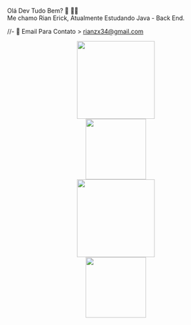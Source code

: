 Olá Dev Tudo Bem? 👋 👨‍💻   
Me chamo Rian Erick, Atualmente Estudando Java - Back End.

//- 💬 Email Para Contato > rianzx34@gmail.com
 <div align="center">
       <a href="https://github.com/rianerick">
           <img height="180em" src="https://github-readme-stats.vercel.app/api?username=rianerick&show_icons=true&theme=dracula&include_all_commits=true&count_private=true"/>
                  <div align="center">
                        <a href="https://www.linkedin.com/in/rianerick/">
                                     <img height="140em" src= "https://cdn.pixabay.com/photo/2017/12/06/04/57/linkedin-3000959_1280.png"/ >
                                        <div align="center">  <img height="180em" src="https://github-readme-stats.vercel.app/api/top-langs/?username=rianerick&theme=dracula"/>
                                        </div>
                                           <div align="center">
                                                  <a href="https://www.instagram.com/riancody_/">
                             <img height="140em" src= "https://cdn.pixabay.com/photo/2020/11/15/06/18/instagram-logo-5744708_1280.png"/ > 
                         </div>
  



